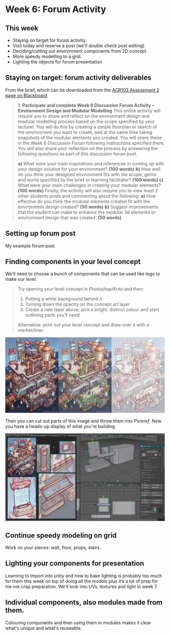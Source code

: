 # Week 6: Forum Activity


<!-- @import "[TOC]" {cmd="toc" depthFrom=1 depthTo=2 orderedList=false} -->


## This week

* Staying on target for forum activity.
* Visit today and reserve a post (we'll double check post editing)
* Deciding/cutting out environment components from 2D concept
* More speedy modelling to a grid.
* Lighting the objects for forum presentation


## Staying on target: forum activity deliverables

From the brief, which can be downloaded from the [ACR103 Assessment 2 page on Blackboard](https://laureate-au.blackboard.com/webapps/blackboard/content/listContentEditable.jsp?content_id=_8008776_1&course_id=_75841_1)

>**1. Participate and complete Week 6 Discussion Forum Activity – Environment Design and Modular Modelling**
>This online activity will require you to share and reflect on the environment design and modular modelling process based on the scope specified by your lecturer. You will do this by creating a simple floorplan or sketch of the environment you want to create, and at the same time taking snapshots of the modular elements you created. You will share these in the Week 6 Discussion Forum following instructions specified there. You will also share your reflection on the process by answering the following questions as part of this discussion forum post.
>
>**a)** What were your main inspirations and references in coming up with your design solution for your environment? **(100 words)**
>**b)** How well do you think your designed environment fits with the scope, genre and world specified by the brief or learning facilitator? **(100 words)**
>**c)** What were your main challenges in creating your modular elements? **(100 words)**
>Finally, the activity will also require you to view least 2 other students posts and commenting about the following:
>**a)** How effective do you think the modular elements created fit with the environment design created? **(50 words)**
>**b)** Suggest improvements that the student can make to enhance the modular 3d elements or environment design that was created. **(50 words)**

## Setting up forum post

My example forum post

## Finding components in your level concept

We'll need to choose a bunch of components that can be used like lego to make our level.

> Try opening your level concept in _Photoshop/Krita_ and then:
> 1. Putting a white background behind it
> 2. Turning down the opacity on the concept art layer
> 3. Create a new layer above, pick a bright, distinct colour and start outlining parts you'll need.
>
> Alternative: print out your level concept and draw over it with a marker/liner.

![](assets/week6/find_components_concept_1.png)

Then you can cut out parts of this image and throw them into _Pureref_. Now you have a heads-up display of what you're building.

![](assets/week6/components_pureref.png)

## Continue speedy modeling on grid

Work on your pieces: wall, floor, props, stairs.



## Lighting your components for presentation

Learning to import into unity and how to bake lighting is probably too much for them this week on top of doing all the models plus it’s a lot of prep for me not crap preparation. We'll look into UVs, textures and light in week 7.

## Individual components, also modules made from them.

Colouring components and then using them in modules makes it clear what's unique and what's reuseable.


